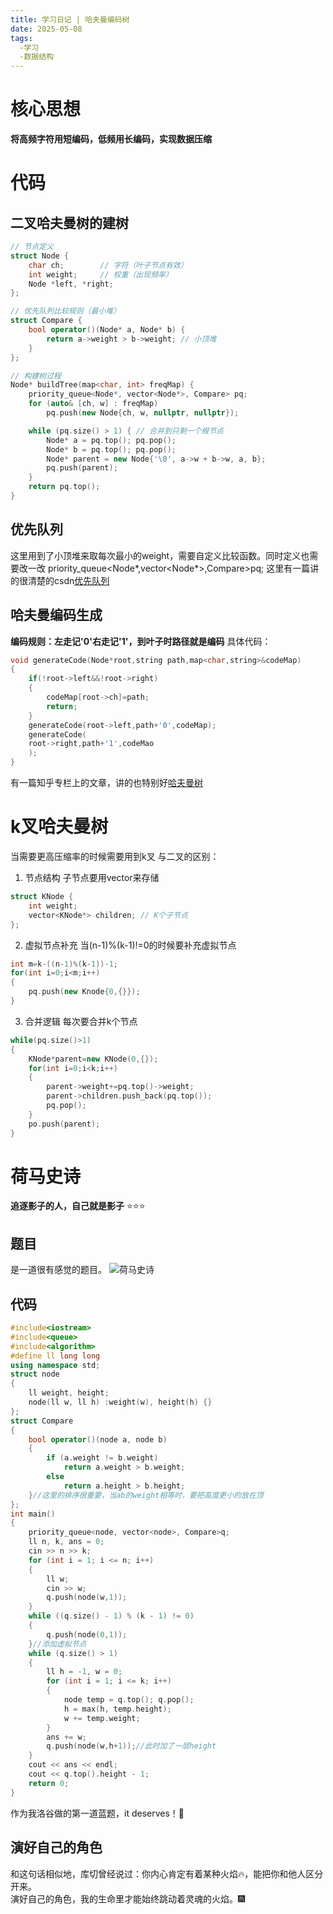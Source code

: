 ```yaml
---
title: 学习日记 | 哈夫曼编码树
date: 2025-05-08
tags:
  -学习
  -数据结构
---
```

# 核心思想
**将高频字符用短编码，低频用长编码，实现数据压缩**
# 代码
## 二叉哈夫曼树的建树
```cpp
// 节点定义
struct Node {
    char ch;        // 字符（叶子节点有效）
    int weight;     // 权重（出现频率）
    Node *left, *right; 
};

// 优先队列比较规则（最小堆）
struct Compare {
    bool operator()(Node* a, Node* b) {
        return a->weight > b->weight; // 小顶堆
    }
};

// 构建树过程
Node* buildTree(map<char, int> freqMap) {
    priority_queue<Node*, vector<Node*>, Compare> pq;
    for (auto& [ch, w] : freqMap) 
        pq.push(new Node{ch, w, nullptr, nullptr});

    while (pq.size() > 1) { // 合并到只剩一个根节点
        Node* a = pq.top(); pq.pop();
        Node* b = pq.top(); pq.pop();
        Node* parent = new Node{'\0', a->w + b->w, a, b}; 
        pq.push(parent);
    }
    return pq.top();
}
```
## 优先队列
这里用到了小顶堆来取每次最小的weight，需要自定义比较函数。同时定义也需要改一改
priority_queue<Node*,vector<Node*>,Compare>pq;
这里有一篇讲的很清楚的csdn[优先队列](https://blog.csdn.net/c20182030/article/details/70757660)
## 哈夫曼编码生成
**编码规则：左走记'0'右走记'1'，到叶子时路径就是编码**
具体代码：
```cpp
void generateCode(Node*root,string path,map<char,string>&codeMap)
{
    if(!root->left&&!root->right)
    {
        codeMap[root->ch]=path;
        return;
    }
    generateCode(root->left,path+'0',codeMap);
    generateCode(
    root->right,path+'1',codeMao
    );
}
```
有一篇知乎专栏上的文章，讲的也特别好[哈夫曼树](https://zhuanlan.zhihu.com/p/626456605)
# k叉哈夫曼树
当需要更高压缩率的时候需要用到k叉
与二叉的区别：
1. 节点结构
子节点要用vector来存储
```cpp
struct KNode {
    int weight;
    vector<KNode*> children; // K个子节点
};
```
2. 虚拟节点补充
当(n-1)%(k-1)!=0的时候要补充虚拟节点
```cpp
int m=k-((n-1)%(k-1))-1;
for(int i=0;i<m;i++)
{
    pq.push(new Knode{0,{}});
}
```
3. 合并逻辑
每次要合并k个节点
```cpp
while(pq.size()>1)
{
    KNode*parent=new KNode(0,{});
    for(int i=0;i<k;i++)
    {
        parent->weight+=pq.top()->weight;
        parent->children.push_back(pq.top());
        pq.pop();
    }
    po.push(parent);
}
```
# 荷马史诗
**追逐影子的人，自己就是影子** ⭐⭐⭐
## 题目
是一道很有感觉的题目。
![荷马史诗](/img/荷马史诗.jpg "洛谷")
## 代码
```cpp
#include<iostream>
#include<queue>
#include<algorithm>
#define ll long long
using namespace std;
struct node
{
    ll weight, height;
    node(ll w, ll h) :weight(w), height(h) {}
};
struct Compare
{
    bool operator()(node a, node b)
    {
        if (a.weight != b.weight)
            return a.weight > b.weight;
        else
            return a.height > b.height;
    }//这里的排序很重要，当ab的weight相等时，要把高度更小的放在顶
};
int main()
{
    priority_queue<node, vector<node>, Compare>q;
    ll n, k, ans = 0;
    cin >> n >> k;
    for (int i = 1; i <= n; i++)
    {
        ll w;
        cin >> w;
        q.push(node(w,1));
    }
    while ((q.size() - 1) % (k - 1) != 0)
    {
        q.push(node(0,1));
    }//添加虚拟节点
    while (q.size() > 1)
    {
        ll h = -1, w = 0;
        for (int i = 1; i <= k; i++)
        {
            node temp = q.top(); q.pop();
            h = max(h, temp.height);
            w += temp.weight;
        }
        ans += w;
        q.push(node(w,h+1));//此时加了一层height
    }
    cout << ans << endl;
    cout << q.top().height - 1;
    return 0;
}
```
作为我洛谷做的第一道蓝题，it deserves！💌
## 演好自己的角色
和这句话相似地，库切曾经说过：你内心肯定有着某种火焰🔥，能把你和他人区分开来。  
演好自己的角色，我的生命里才能始终跳动着灵魂的火焰。🎆
